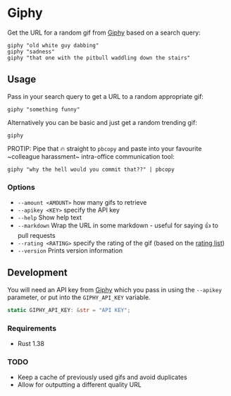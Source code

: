 # Giphy

Get the URL for a random gif from [Giphy](https://giphy.com/) based on a search query:

```shell
giphy "old white guy dabbing"
giphy "sadness"
giphy "that one with the pitbull waddling down the stairs"
```

## Usage

Pass in your search query to get a URL to a random appropriate gif:

```shell
giphy "something funny"
```

Alternatively you can be basic and just get a random trending gif:

```shell
giphy
```

PROTIP: Pipe that 🔥 straight to `pbcopy` and paste into your favourite ~colleague harassment~ intra-office communication tool:

```shell
giphy "why the hell would you commit that??" | pbcopy
```

### Options

* `--amount <AMOUNT>` how many gifs to retrieve
* `--apikey <KEY>` specify the API key
* `--help` Show help text
* `--markdown` Wrap the URL in some markdown - useful for saying 👍 to pull requests
* `--rating <RATING>` specify the rating of the gif (based on the [rating list](https://developers.giphy.com/docs/optional-settings/#rating))
* `--version` Prints version information

## Development

You will need an API key from [Giphy](https://developers.giphy.com/) which you pass in using the `--apikey` parameter, or put into the `GIPHY_API_KEY` variable.

```rust
static GIPHY_API_KEY: &str = "API KEY";
```

### Requirements

* Rust 1.38

### TODO

* Keep a cache of previously used gifs and avoid duplicates
* Allow for outputting a different quality URL
